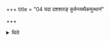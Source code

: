 +++
title = "04 यदा दशशतङ् कुर्वन्त्यथैकमुत्थानं"

+++

<details><summary>थिते</summary>

यदा दशशतं कुर्वन्त्यथैकमुत्थानं यदा वा शतं सहस्रम् । यदा वा गृहपतिर्म्रियेत यदा वा सर्वस्वं जीयेरन्यदा वा प्लाक्षं प्रस्रवणं प्राप्नुवन्ति ४
</details>
